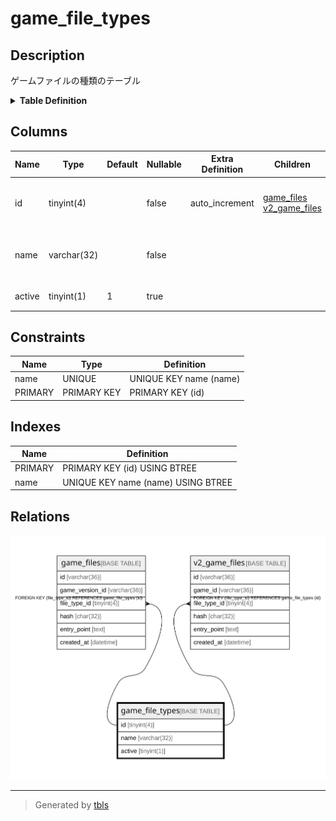 # game_file_types

## Description

ゲームファイルの種類のテーブル

<details>
<summary><strong>Table Definition</strong></summary>

```sql
CREATE TABLE `game_file_types` (
  `id` tinyint(4) NOT NULL AUTO_INCREMENT,
  `name` varchar(32) NOT NULL,
  `active` tinyint(1) DEFAULT 1,
  PRIMARY KEY (`id`),
  UNIQUE KEY `name` (`name`)
) ENGINE=InnoDB AUTO_INCREMENT=[Redacted by tbls] DEFAULT CHARSET=utf8mb4
```

</details>

## Columns

| Name | Type | Default | Nullable | Extra Definition | Children | Parents | Comment |
| ---- | ---- | ------- | -------- | ---------------- | -------- | ------- | ------- |
| id | tinyint(4) |  | false | auto_increment | [game_files](game_files.md) [v2_game_files](v2_game_files.md) |  | ゲームファイルの種類のUUID |
| name | varchar(32) |  | false |  |  |  | ゲームファイルの種類の名前 |
| active | tinyint(1) | 1 | true |  |  |  | 有効かどうか |

## Constraints

| Name | Type | Definition |
| ---- | ---- | ---------- |
| name | UNIQUE | UNIQUE KEY name (name) |
| PRIMARY | PRIMARY KEY | PRIMARY KEY (id) |

## Indexes

| Name | Definition |
| ---- | ---------- |
| PRIMARY | PRIMARY KEY (id) USING BTREE |
| name | UNIQUE KEY name (name) USING BTREE |

## Relations

![er](game_file_types.svg)

---

> Generated by [tbls](https://github.com/k1LoW/tbls)
